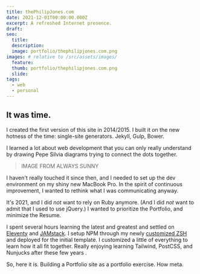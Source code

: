 ```yaml
---
title: thePhilipJones.com
date: 2021-12-01T00:00:00.000Z
excerpt: A refreshed Internet presence.
draft: 
seo:
  title:
  description:
  image: portfolio/thephilipjones.com.png
images: # relative to /src/assets/images/
  feature:
  thumb: portfolio/thephilipjones.com.png
  slide:
tags:
  - web
  - personal
---
```


## It was time.

I created the first version of this site in 2014/2015. I built it on the new hotness of the time: single-site generators. Jekyll, Gulp, Bower.

I learned a lot about web development that you can only really understand by drawing Pepe Silvia diagrams trying to connect the dots together. 

> IMAGE FROM ALWAYS SUNNY 

I haven't really touched it since then, and I needed to set up the dev environment on my shiny new MacBook Pro. In the spirit of continuous improvement, I wanted to rethink what I was communicating anyway.

It's 2021, and I did _not_ want to rely on Ruby anymore. (And I did _not_ want to admit that I used to use jQuery.) I wanted to prioritize the Portfolio, and minimize the Resume.

I spent several hours learning the latest and greatest and settled on [Eleventy](https://www.11ty.dev) and [JAMstack](https://jamstack.com). I setup NPM through my newly [customized ZSH]() and deployed []() for the initial template. I customized a little of everything to learn how it all fit together. Really enjoying learning Tailwind, PostCSS, and Nunjucks after these few years .

So, here it is. Building a Portfolio site as a portfolio exercise. How meta.